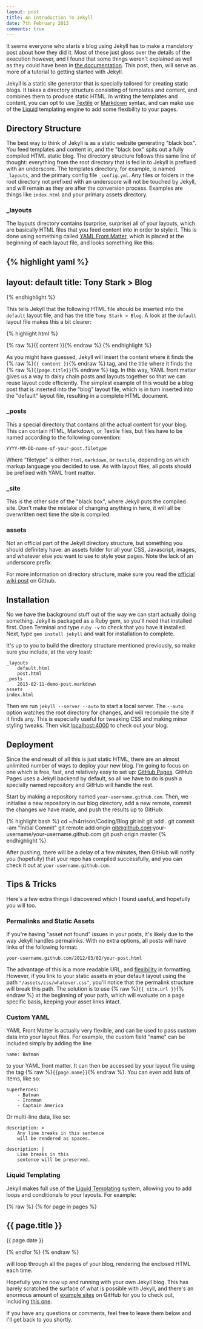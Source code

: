 ```yaml
---
layout: post
title: An Introduction To Jekyll
date: 7th February 2013
comments: true
---
```

It seems everyone who starts a blog using Jekyll has to make a mandatory post about how they did it. Most of these just gloss over the details of the execution however, and I found that some things weren't explained as well as they could have been in [the documentation](http://github.com/mojombo/jekyll). This post, then, will serve as more of a tutorial to getting started with Jekyll.

Jekyll is a static site generator that is specially tailored for creating static blogs. It takes a directory structure consisting of templates and content, and combines them to produce static HTML. In writing the templates and content, you can opt to use [Textile](http://textile.thresholdstate.com/) or [Markdown](http://daringfireball.net/projects/markdown/) syntax, and can make use of the [Liquid](http://liquidmarkup.org/) templating engine to add some flexibility to your pages.

## Directory Structure

The best way to think of Jekyll is as a static website generating "black box". You feed templates and content in, and the "black box" spits out a fully compiled HTML static blog. The directory structure follows this same line of thought: everything from the root directory that is fed in to Jekyll is prefixed with an underscore. The templates directory, for example, is named `_layouts`, and the primary config file `_config.yml`. Any files or folders in the root directory not prefixed with an underscore will not be touched by Jekyll, and will remain as they are after the conversion process. Examples are things like `index.html` and your primary assets directory.

### \_layouts

The layouts directory contains (surprise, surprise) all of your layouts, which are basically HTML files that you feed content into in order to style it. This is done using something called [YAML Front Matter](http://github.com/mojombo/jekyll/wiki/YAML-Front-Matter), which is placed at the beginning of each layout file, and looks something like this:

{% highlight yaml %}
---
layout: default
title: Tony Stark > Blog
---
{% endhighlight %}

This tells Jekyll that the following HTML file should be inserted into the `default` layout file, and has the title `Tony Stark > Blog`. A look at the `default` layout file makes this a bit clearer:

{% highlight html %}
<!DOCTYPE html>
<html lang='en'>

<head>
	<title>{{ page.title }}</title>
	<!-- All CSS and Javascript -->
</head>

<body>
	{% raw %}{{ content }}{% endraw %}
</body>
</html>
{% endhighlight %}

As you might have guessed, Jekyll will insert the content where it finds the {% raw %}`{{ content }}`{% endraw %} tag, and the title where it finds the {% raw %}`{{page.title}}`{% endraw %} tag. In this way, YAML front matter gives us a way to daisy chain posts and layouts together so that we can reuse layout code efficiently. The simplest example of this would be a blog post that is inserted into the "blog" layout file, which is in turn inserted into the "default" layout file, resulting in a complete HTML document.

### \_posts

This a special directory that contains all the actual content for your blog. This can contain HTML, Markdown, or Textile files, but files have to be named according to the following convention:

	YYYY-MM-DD-name-of-your-post.filetype

Where "filetype" is either `html`, `markdown`, or `textile`, depending on which markup language you decided to use. As with layout files, all posts should be prefixed with YAML front matter.

### \_site

This is the other side of the "black box", where Jekyll puts the compiled site. Don't make the mistake of changing anything in here, it will all be overwritten next time the site is compiled.

### assets

Not an official part of the Jekyll directory structure, but something you should definitely have: an assets folder for all your CSS, Javascript, images, and whatever else you want to use to style your pages. Note the lack of an underscore prefix.

For more information on directory structure, make sure you read the [official wiki post](http://github.com/mojombo/jekyll/wiki/usage) on Github.

## Installation

No we have the background stuff out of the way we can start actually doing something. Jekyll is packaged as a Ruby gem, so you'll need that installed first. Open Terminal and type `ruby -v` to check that you have it installed. Next, type `gem install jekyll` and wait for installation to complete.

It's up to you to build the directory structure mentioned previously, so make sure you include, at the very least:

	_layouts
		default.html
		post.html
	_posts
		2013-02-11-demo-post.markdown
	assets
	index.html

Then we run `jekyll --server --auto` to start a local server. The `--auto` option watches the root directory for changes, and will recompile the site if it finds any. This is especially useful for tweaking CSS and making minor styling tweaks. Then visit [localhost:4000](localhost:4000) to check out your blog.

## Deployment

Since the end result of all this is just static HTML, there are an almost unlimited number of ways to deploy your new blog. I'm going to focus on one which is free, fast, and relatively easy to set up: [GitHub Pages](http://pages.github.com/). GitHub Pages uses a Jekyll backend by default, so all we have to do is push a specially named repository and GitHub will handle the rest.

Start by making a repository named `your-username.github.com`. Then, we initialise a new repository in our blog directory, add a new remote, commit the changes we have made, and push the results up to GitHub:

{% highlight bash %}
cd ~/h4rrison/Coding/Blog
git init
git add .
git commit -am "Initial Commit"
git remote add origin git@github.com:your-username/your-username.github.com
git push origin master
{% endhighlight %}

After pushing, there will be a delay of a few minutes, then GitHub will notify you (hopefully) that your repo has compiled successfully, and you can check it out at `your-username.github.com`.

## Tips & Tricks

Here's a few extra things I discovered which I found useful, and hopefully you will too.

### Permalinks and Static Assets

If you're having "asset not found" issues in your posts, it's likely due to the way Jekyll handles permalinks. With no extra options, all posts will have links of the following format:

	your-username.github.com/2012/03/02/your-post.html

The advantage of this is a more readable URL, and [flexibility](http://github.com/mojombo/jekyll/wiki/Permalinks) in formatting. However, if you link to your static assets in your default layout using the path `"/assets/css/whatever.css"`, you'll notice that the permalink structure will break this path. The solution is to use {% raw %}`{{ site.url }}`{% endraw %} at the beginning of your path, which will evaluate on a page specific basis, keeping your asset links intact.

### Custom YAML

YAML Front Matter is actually very flexible, and can be used to pass custom data into your layout files. For example, the custom field "name" can be included simply by adding the line

	name: Batman

to your YAML front matter. It can then be accessed by your layout file using the tag {% raw %}`{{page.name}}`{% endraw %}. You can even add lists of items, like so:

	superheroes:
		- Batman
		- Ironman
		- Captain America

Or multi-line data, like so:

	description: >
		Any line breaks in this sentence 
		will be rendered as spaces.

	description: |
		Line breaks in this
		sentence will be preserved.

### Liquid Templating

Jekyll makes full use of the [Liquid Templating](http://liquidmarkup.org/) system, allowing you to add loops and conditionals to your layouts. For example:

{% raw %}
	{% for page in pages %}
		<article>
			<h1>{{ page.title }}</h1>
			<p>{{ page.date }}</p>
		</article>
	{% endfor %}
{% endraw %}

will loop through all the pages of your blog, rendering the enclosed HTML each time.

Hopefully you're now up and running with your own Jekyll blog. This has barely scratched the surface of what is possible with Jekyll, and there's an enormous amount of [example sites](http://github.com/mojombo/jekyll/wiki/sites) on GitHub for you to check out, including [this one](http://github.com/h4rrison-james/h4rrison-james.github.com). 

If you have any questions or comments, feel free to leave them below and I'll get back to you shortly.